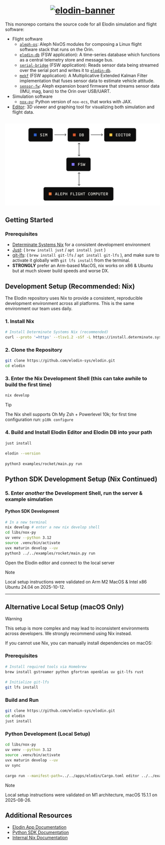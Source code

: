 <h1 align="center">
  <a href="https://www.elodin.systems/">
    <img alt="elodin-banner" src="https://assets.elodin.systems/assets/elodin-banner.png">
  </a>
</h1>

This monorepo contains the source code for all Elodin simulation and flight software:

- Flight software
  - [`aleph-os`](./aleph): Aleph NixOS modules for composing a Linux flight software stack that runs on the Orin.
  - [`elodin-db`](./libs/db) (FSW application): A time-series database which functions as a central telemetry store and message bus.
  - [`serial-bridge`](./fsw/serial-bridge) (FSW application): Reads sensor data being streamed over the serial port and writes it to [`elodin-db`](./libs/db).
  - [`mekf`](./fsw/mekf) (FSW application): A Multiplicative Extended Kalman Filter implementation that fuses sensor data to estimate vehicle attitude.
  - [`sensor-fw`](./fsw/sensor-fw): Aleph expansion board firmware that streams sensor data (IMU, mag, baro) to the Orin over USB/UART.
- Simulation software
  - [`nox-py`](./libs/nox-py): Python version of `nox-ecs`, that works with JAX.
- [Editor](./apps/elodin): 3D viewer and graphing tool for visualizing both simulation and flight data.

<h2 align="center">
  <a href="https://www.elodin.systems/">
    <img alt="elodin-stack" src="assets/elodin-stack.png">
  </a>
</h2>

## Getting Started

### Prerequisites
- [Determinate Systems Nix](https://determinate.systems/nix-installer/) for a consistent development environment
- [Just](https://just.systems/man/en/): ( `brew install just` / `apt install just` )
- [git-lfs](https://docs.github.com/en/repositories/working-with-files/managing-large-files/installing-git-large-file-storage): ( `brew install git-lfs` / `apt install git-lfs` ), and make sure to activate it globally with `git lfs install` from the terminal.
- **STRONGLY** prefer an Arm-based MacOS, nix works on x86 & Ubuntu but at much slower build speeds and worse DX.

## Development Setup (Recommended: Nix)

The Elodin repository uses Nix to provide a consistent, reproducible development environment across all platforms. This is the same environment our team uses daily.

### 1. Install Nix
```sh
# Install Determinate Systems Nix (recommended)
curl --proto '=https' --tlsv1.2 -sSf -L https://install.determinate.systems/nix | sh -s -- install
```

### 2. Clone the Repository
```sh
git clone https://github.com/elodin-sys/elodin.git
cd elodin
```

### 3. Enter the Nix Development Shell (this can take awhile to build the first time)
```sh
nix develop
```
> [!TIP]
> The Nix shell supports Oh My Zsh + Powerlevel 10k; for first time configuration run: `p10k configure`
>

### 4. Build and Install Elodin Editor and Elodin DB into your path
```sh
just install

elodin --version

python3 examples/rocket/main.py run
```

## Python SDK Development Setup (Nix Continued)

### 5. Enter *another* the Development Shell, run the server & example simulation

#### Python SDK Development
```sh
# In a new terminal
nix develop # enter a new nix develop shell
cd libs/nox-py
uv venv --python 3.12
source .venv/bin/activate
uvx maturin develop --uv
python3 ../../examples/rocket/main.py run
```

Open the Elodin editor and connect to the local server

> [!NOTE]
> Local setup instructions were validated on Arm M2 MacOS & Intel x86 Ubuntu 24.04 on 2025-10-12.
---

## Alternative Local Setup (macOS Only)

> [!WARNING]
> This setup is more complex and may lead to inconsistent environments across developers. We strongly recommend using Nix instead.

If you cannot use Nix, you can manually install dependencies on macOS:

### Prerequisites
```sh
# Install required tools via Homebrew
brew install gstreamer python gfortran openblas uv git-lfs rust

# Initialize git-lfs
git lfs install
```

### Build and Run
```sh
git clone https://github.com/elodin-sys/elodin.git
cd elodin
just install
```

### Python Development (Local Setup)
```sh
cd libs/nox-py
uv venv --python 3.12
source .venv/bin/activate
uvx maturin develop --uv
uv sync

cargo run --manifest-path=../../apps/elodin/Cargo.toml editor ../../examples/three-body/main.py
```

> [!NOTE]
> Local setup instructions were validated on M1 architecture, macOS 15.1.1 on 2025-08-26.

## Additional Resources

- [Elodin App Documentation](apps/elodin/README.md)
- [Python SDK Documentation](libs/nox-py/README.md)
- [Internal Nix Documentation](docs/internal/nix.md)
